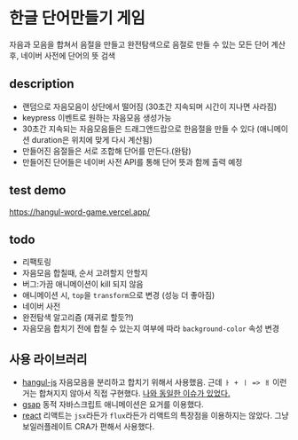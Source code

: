 # 한글 단어만들기 게임

자음과 모음을 합쳐서 음절을 만들고 완전탐색으로 음절로 만들 수 있는 모든 단어 계산 후, 네이버 사전에 단어의 뜻 검색

## description

- 랜덤으로 자음모음이 상단에서 떨어짐 (30초간 지속되며 시간이 지나면 사라짐)
- keypress 이벤트로 원하는 자음모음 생성가능
- 30초간 지속되는 자음모음들은 드래그앤드랍으로 한음절을 만들 수 있다 (애니메이션 duration은 위치에 맞게 다시 계산됨)
- 만들어진 음절들은 서로 조합해 단어를 만든다.(완탐)
- 만들어진 단어들은 네이버 사전 API를 통해 단어 뜻과 함께 출력 예정

## test demo

https://hangul-word-game.vercel.app/

## todo

- 리팩토링
- 자음모음 합칠때, 순서 고려할지 안할지
- 버그:가끔 애니메이션이 kill 되지 않음
- 애니메이션 시, `top`을 `transform`으로 변경 (성능 더 좋아짐)
- 네이버 사전
- 완전탐색 알고리즘 (재귀로 할듯?!)
- 자음모음 합치기 전에 합칠 수 있는지 여부에 따라 `background-color` 속성 변경

## 사용 라이브러리

- [hangul-js](https://github.com/e-/Hangul.js) 자음모음을 분리하고 합치기 위해서 사용했음. 근데 `ㅏ + ㅣ => ㅐ` 이런거는 합쳐지지 않아서 직접 구현했다. [나와 동일한 이슈가 있었다.](https://github.com/e-/Hangul.js/issues/8)
- [gsap](https://github.com/greensock/GSAP) 동적 자바스크립트 애니메이션은 요거를 이용했다.
- [react](https://github.com/facebook/react) 리액트는 `jsx`라든가 `flux`라든가 리액트의 특장점을 이용하지는 않았다. 그냥 보일러플레이트 CRA가 편해서 사용했다.
